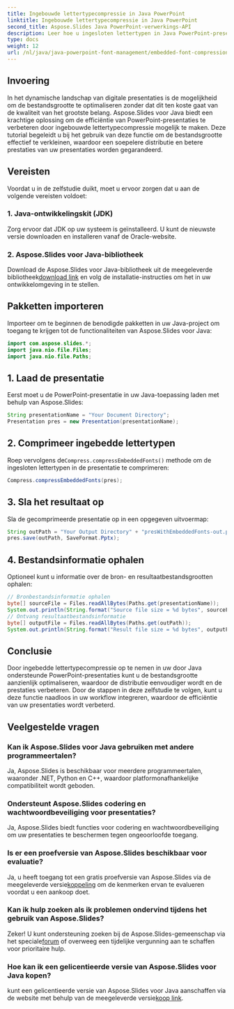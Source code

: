 ```yaml
---
title: Ingebouwde lettertypecompressie in Java PowerPoint
linktitle: Ingebouwde lettertypecompressie in Java PowerPoint
second_title: Aspose.Slides Java PowerPoint-verwerkings-API
description: Leer hoe u ingesloten lettertypen in Java PowerPoint-presentaties comprimeert met Aspose.Slides. Optimaliseer moeiteloos bestandsgroottes.
type: docs
weight: 12
url: /nl/java/java-powerpoint-font-management/embedded-font-compression-java-powerpoint/
---
```

## Invoering
In het dynamische landschap van digitale presentaties is de mogelijkheid om de bestandsgrootte te optimaliseren zonder dat dit ten koste gaat van de kwaliteit van het grootste belang. Aspose.Slides voor Java biedt een krachtige oplossing om de efficiëntie van PowerPoint-presentaties te verbeteren door ingebouwde lettertypecompressie mogelijk te maken. Deze tutorial begeleidt u bij het gebruik van deze functie om de bestandsgrootte effectief te verkleinen, waardoor een soepelere distributie en betere prestaties van uw presentaties worden gegarandeerd.
## Vereisten
Voordat u in de zelfstudie duikt, moet u ervoor zorgen dat u aan de volgende vereisten voldoet:
### 1. Java-ontwikkelingskit (JDK)
Zorg ervoor dat JDK op uw systeem is geïnstalleerd. U kunt de nieuwste versie downloaden en installeren vanaf de Oracle-website.
### 2. Aspose.Slides voor Java-bibliotheek
 Download de Aspose.Slides voor Java-bibliotheek uit de meegeleverde bibliotheek[download link](https://releases.aspose.com/slides/java/) en volg de installatie-instructies om het in uw ontwikkelomgeving in te stellen.

## Pakketten importeren
Importeer om te beginnen de benodigde pakketten in uw Java-project om toegang te krijgen tot de functionaliteiten van Aspose.Slides voor Java:
```java
import com.aspose.slides.*;
import java.nio.file.Files;
import java.nio.file.Paths;
```
## 1. Laad de presentatie
Eerst moet u de PowerPoint-presentatie in uw Java-toepassing laden met behulp van Aspose.Slides:
```java
String presentationName = "Your Document Directory";
Presentation pres = new Presentation(presentationName);
```
## 2. Comprimeer ingebedde lettertypen
 Roep vervolgens de`Compress.compressEmbeddedFonts()` methode om de ingesloten lettertypen in de presentatie te comprimeren:
```java
Compress.compressEmbeddedFonts(pres);
```
## 3. Sla het resultaat op
Sla de gecomprimeerde presentatie op in een opgegeven uitvoermap:
```java
String outPath = "Your Output Directory" + "presWithEmbeddedFonts-out.pptx";
pres.save(outPath, SaveFormat.Pptx);
```
## 4. Bestandsinformatie ophalen
Optioneel kunt u informatie over de bron- en resultaatbestandsgrootten ophalen:
```java
// Bronbestandsinformatie ophalen
byte[] sourceFile = Files.readAllBytes(Paths.get(presentationName));
System.out.println(String.format("Source file size = %d bytes", sourceFile.length));
// Ontvang resultaatbestandsinformatie
byte[] outputFile = Files.readAllBytes(Paths.get(outPath));
System.out.println(String.format("Result file size = %d bytes", outputFile.length));
```

## Conclusie
Door ingebedde lettertypecompressie op te nemen in uw door Java ondersteunde PowerPoint-presentaties kunt u de bestandsgrootte aanzienlijk optimaliseren, waardoor de distributie eenvoudiger wordt en de prestaties verbeteren. Door de stappen in deze zelfstudie te volgen, kunt u deze functie naadloos in uw workflow integreren, waardoor de efficiëntie van uw presentaties wordt verbeterd.
## Veelgestelde vragen
### Kan ik Aspose.Slides voor Java gebruiken met andere programmeertalen?
Ja, Aspose.Slides is beschikbaar voor meerdere programmeertalen, waaronder .NET, Python en C++, waardoor platformonafhankelijke compatibiliteit wordt geboden.
### Ondersteunt Aspose.Slides codering en wachtwoordbeveiliging voor presentaties?
Ja, Aspose.Slides biedt functies voor codering en wachtwoordbeveiliging om uw presentaties te beschermen tegen ongeoorloofde toegang.
### Is er een proefversie van Aspose.Slides beschikbaar voor evaluatie?
 Ja, u heeft toegang tot een gratis proefversie van Aspose.Slides via de meegeleverde versie[koppeling](https://releases.aspose.com/) om de kenmerken ervan te evalueren voordat u een aankoop doet.
### Kan ik hulp zoeken als ik problemen ondervind tijdens het gebruik van Aspose.Slides?
 Zeker! U kunt ondersteuning zoeken bij de Aspose.Slides-gemeenschap via het speciale[forum](https://forum.aspose.com/c/slides/11) of overweeg een tijdelijke vergunning aan te schaffen voor prioritaire hulp.
### Hoe kan ik een gelicentieerde versie van Aspose.Slides voor Java kopen?
 kunt een gelicentieerde versie van Aspose.Slides voor Java aanschaffen via de website met behulp van de meegeleverde versie[koop link](https://purchase.aspose.com/buy).